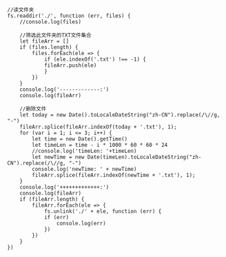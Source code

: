     //读文件夹
    fs.readdir('./', function (err, files) {
        //console.log(files) 

        //筛选此文件夹的TXT文件集合
        let fileArr = []
        if (files.length) {
            files.forEach(ele => {
                if (ele.indexOf('.txt') !== -1) {
                fileArr.push(ele)
                }
            })
        }
        console.log('-------------:')
        console.log(fileArr)

        //删除文件
        let today = new Date().toLocaleDateString("zh-CN").replace(/\//g, "-")
        fileArr.splice(fileArr.indexOf(today + '.txt'), 1);
        for (var i = 1; i <= 3; i++) {
            let time = new Date().getTime()
            let timeLen = time - i * 1000 * 60 * 60 * 24
            //console.log('timeLen: '+timeLen)
            let newTime = new Date(timeLen).toLocaleDateString("zh-CN").replace(/\//g, "-")
            console.log('newTime: ' + newTime)
            fileArr.splice(fileArr.indexOf(newTime + '.txt'), 1);
        }
        console.log('+++++++++++++:')
        console.log(fileArr)
        if (fileArr.length) {
            fileArr.forEach(ele => {
                fs.unlink('./' + ele, function (err) {
                if (err)
                    console.log(err)
                })
            })
        }
    })
